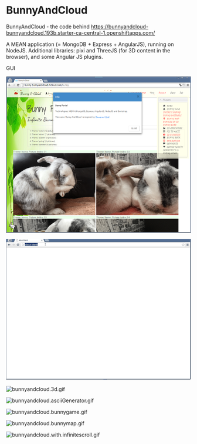 # BunnyAndCloud
BunnyAndCloud - the code behind https://bunnyandcloud-bunnyandcloud.193b.starter-ca-central-1.openshiftapps.com/

A MEAN application (= MongoDB + Express + AngularJS), running on NodeJS.
Additional libraries: pixi and ThreeJS (for 3D content in the browser), and some Angular JS plugins.

GUI

![BunnyAndCloud 1](https://raw.githubusercontent.com/privet56/BunnyAndCloud/master/BunnyAndCloud.png)

![bunnyandcloud.2d.adventure.gif](https://raw.githubusercontent.com/privet56/BunnyAndCloud/master/public/assets/img/bunnyandcloud.2d.adventure.gif)

![bunnyandcloud.3d.gif](https://github.com/privet56/BunnyAndCloud/blob/master/public/assets/img/bunnyandcloud.3d.gif)

![bunnyandcloud.asciiGenerator.gif](https://github.com/privet56/BunnyAndCloud/blob/master/public/assets/img/bunnyandcloud.asciiGenerator.gif)

![bunnyandcloud.bunnygame.gif](https://github.com/privet56/BunnyAndCloud/blob/master/public/assets/img/bunnyandcloud.bunnygame.gif?raw=true)

![bunnyandcloud.bunnymap.gif](https://github.com/privet56/BunnyAndCloud/blob/master/public/assets/img/bunnyandcloud.bunnymap.gif?raw=true)

![bunnyandcloud.with.infinitescroll.gif](https://github.com/privet56/BunnyAndCloud/blob/master/public/assets/img/bunnyandcloud.with.infinitescroll.gif?raw=true)

